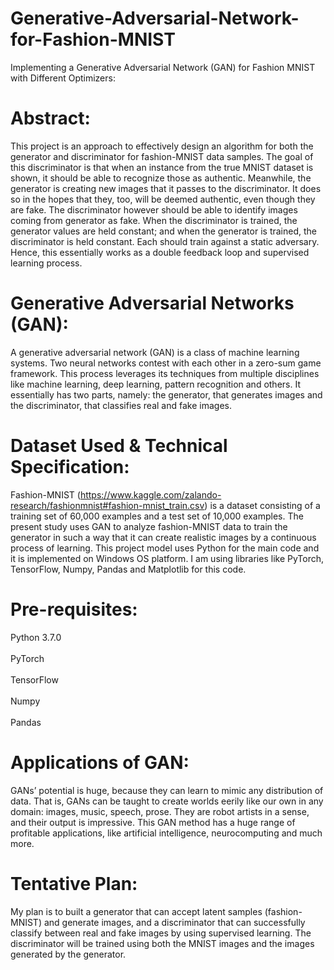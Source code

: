 # Generative-Adversarial-Network-for-Fashion-MNIST <br />
Implementing a Generative Adversarial Network (GAN) for Fashion MNIST with Different Optimizers: 

# Abstract:
This project is an approach to effectively design an algorithm for both the generator and discriminator for fashion-MNIST data samples. The goal of this discriminator is that when an instance from the true MNIST dataset is shown, it should be able to recognize those as authentic. Meanwhile, the generator is creating new images that it passes to the discriminator. It does so in the hopes that they, too, will be deemed authentic, even though they are fake. The discriminator however should be able to identify images coming from generator as fake. When the discriminator is trained, the generator values are held constant; and when the generator is trained, the discriminator is held constant. Each should train against a static adversary. Hence, this essentially works as a double feedback loop and supervised learning process.

# Generative Adversarial Networks (GAN):
A generative adversarial network (GAN) is a class of machine learning systems. Two neural networks contest with each other in a zero-sum game framework. This process leverages its techniques from multiple disciplines like machine learning, deep learning, pattern recognition and others. It essentially has two parts, namely: the generator, that generates images and the discriminator, that classifies real and fake images. 

# Dataset Used & Technical Specification:
Fashion-MNIST (https://www.kaggle.com/zalando-research/fashionmnist#fashion-mnist_train.csv) is a dataset consisting of a training set of 60,000 examples and a test set of 10,000 examples. The present study uses GAN to analyze fashion-MNIST data to train the generator in such a way that it can create realistic images by a continuous process of learning. 
This project model uses Python for the main code and it is implemented on Windows OS platform. I am using libraries like PyTorch, TensorFlow, Numpy, Pandas and Matplotlib for this code.

# Pre-requisites:<br />
Python 3.7.0  <br />
<br />
PyTorch <br />   
TensorFlow <br />   
Numpy <br />   
Pandas <br />

# Applications of GAN:
GANs’ potential is huge, because they can learn to mimic any distribution of data. That is, GANs can be taught to create worlds eerily like our own in any domain: images, music, speech, prose. They are robot artists in a sense, and their output is impressive. This GAN method has a huge range of profitable applications, like artificial intelligence, neurocomputing and much more.

# Tentative Plan:
My plan is to built a generator that can accept latent samples (fashion-MNIST) and generate images, and a discriminator that can successfully classify between real and fake images by using supervised learning. The discriminator will be trained using both the MNIST images and the images generated by the generator. 
